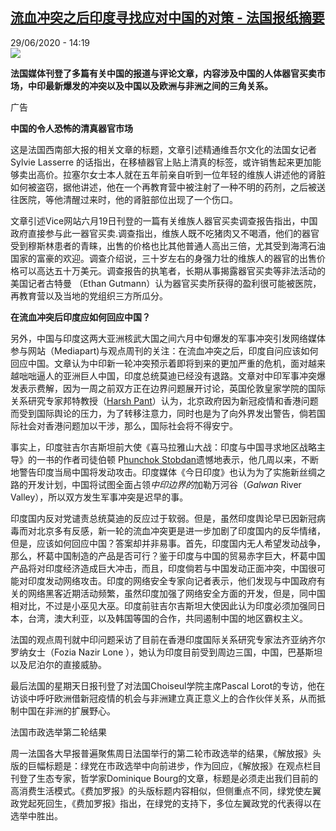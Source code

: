 <!--1593435382000-->
[流血冲突之后印度寻找应对中国的对策 - 法国报纸摘要](http://www.rfi.fr//cn/%E4%B8%AD%E5%9B%BD/20200629-%E6%B5%81%E8%A1%80%E5%86%B2%E7%AA%81%E4%B9%8B%E5%90%8E%E5%8D%B0%E5%BA%A6%E5%AF%BB%E6%89%BE%E5%BA%94%E5%AF%B9%E4%B8%AD%E5%9B%BD%E7%9A%84%E5%AF%B9%E7%AD%96)
------

<div>29/06/2020 - 14:19</div><img src="https://s.rfi.fr/media/display/7a6b9d8c-61e3-11ea-8577-005056a964fe/w:310/p:16x9/WB15399-RFI-CN-20100304.png"><p><strong>法国媒体刊登了多篇有关中国的报道与评论文章，内容涉及中国的人体器官买卖市场，中印最新爆发的冲突以及中国以及欧洲与非洲之间的三角关系。</strong></p><div class="t-content__body u-clearfix"><div class="m-interstitial"><div class="m-interstitial__ad"><divclass="m-block-ad "data-tms-ad-type="box"data-tms-ad-status="idle"data-tms-ad-pos="1"><div class="m-block-ad__label">广告</div><div class="m-block-ad__content"></div></div></div></div><p><strong>中国的令人恐怖的清真器官市场</strong></p><p>这是法国西南部大报的相关文章的标题，文章引述精通维吾尔文化的法国女记者Sylvie Lasserre 的话指出，在移植器官上贴上清真的标签，或许销售起来更加能够卖出高价。拉塞尔女士本人就在五年前亲自听到一位年轻的维族人讲述他的肾脏如何被盗窃，据他讲述，他在一个再教育营中被注射了一种不明的药剂，之后被送往医院，等他清醒过来时，他的肾脏部位出现了一个伤口。</p><p>文章引述Vice网站六月19日刊登的一篇有关维族人器官买卖调查报告指出，中国政府直接参与此一器官买卖.调查指出，维族人既不吃猪肉又不喝酒，他们的器官受到穆斯林患者的青睐，出售的价格也比其他普通人高出三倍，尤其受到海湾石油国家的富豪的欢迎。调查介绍说，三十岁左右的身强力壮的维族人的器官的出售价格可以高达五十万美元。调查报告的执笔者，长期从事揭露器官买卖等非法活动的美国记者古特曼 （Ethan Gutmann）认为器官买卖所获得的盈利很可能被医院，再教育营以及当地的党组织三方所瓜分。</p><p><strong>在流血冲突后印度应如何回应中国？</strong></p><p>另外，中国与印度这两大亚洲核武大国之间六月中旬爆发的军事冲突引发网络媒体参与网站（Mediapart)与观点周刊的关注：在流血冲突之后，印度自问应该如何回应中国。文章认为中印新一轮冲突预示着即将到来的更加严重的危机，面对越来越咄咄逼人的亚洲巨人中国，印度总统莫迪已经没有退路。文章对中印军事冲突爆发表示费解，因为一周之前双方正在边界问题展开讨论，英国伦敦皇家学院的国际关系研究专家邦特教授（<a target="_blank" href="http://www.orfonline.org/people-expert/harsh-v-pant/">Harsh Pant</a>）认为，北京政府因为新冠疫情和香港问题而受到国际舆论的压力，为了转移注意力，同时也是为了向外界发出警告，倘若国际社会对香港问题加以干涉，那么，国际社会将不得安宁。</p><p>事实上，印度驻吉尔吉斯坦前大使《喜马拉雅山大战：印度与中国寻求地区战略主导》的一书的作者司徒伯顿 P<a target="_blank" href="http://idsa.in/profile/pstobdan">hunchok Stobdan</a>遗憾地表示，他几周以来，不断地警告印度当局中国将发动攻击。印度媒体《今日印度》也认为为了实施新丝绸之路的开发计划，中国将试图全面占领<em>中印边界的</em>加勒万河谷（<em>Galwan</em> River Valley），所以双方发生军事冲突是迟早的事。</p><p>印度国内反对党谴责总统莫迪的反应过于软弱。但是，虽然印度舆论早已因新冠病毒而对北京多有反感，新一轮的流血冲突更是进一步加剧了印度国内的反华情绪，但是，应该如何回应中国？答案却并非易事。首先，印度国内无人希望发动战争，那么，杯葛中国制造的产品是否可行？鉴于印度与中国的贸易赤字巨大，杯葛中国产品将对印度经济造成巨大冲击，而且，印度倘若与中国发动正面冲突，中国很可能对印度发动网络攻击。印度的网络安全专家向记者表示，他们发现与中国政府有关的网络黑客近期活动频繁，虽然印度加强了网络安全方面的开发，但是，同中国相对比，不过是小巫见大巫。印度前驻吉尔吉斯坦大使因此认为印度必须加强同日本，台湾，澳大利亚，以及韩国等国的合作，共同遏制中国的地区霸权主义。</p><p>法国的观点周刊就中印问题采访了目前在香港印度国际关系研究专家法齐亚纳齐尔罗纳女士（Fozia Nazir Lone ），她认为印度目前受到周边三国，中国，巴基斯坦以及尼泊尔的直接威胁。</p><p>最后法国的星期天日报刊登了对法国Choiseul学院主席Pascal Lorot的专访，他在访谈中呼吁欧洲借新冠疫情的机会与非洲建立真正意义上的合作伙伴关系，从而抵制中国在非洲的扩展野心。</p><p>法国市政选举第二轮结果</p><p>周一法国各大早报普遍聚焦周日法国举行的第二轮市政选举的结果，《解放报》头版的巨幅标题是：绿党在市政选举中向前进步，作为回应，《解放报》在观点栏目刊登了生态专家，哲学家Dominique Bourg的文章，标题是必须走出我们目前的高消费生活模式。《费加罗报》的头版标题内容相似，但侧重点不同，绿党使左翼政党起死回生，《费加罗报》指出，在绿党的支持下，多位左翼政党的代表得以在选举中胜出。</p><p> </p><div class="o-self-promo o-self-promo--nl o-self-promo--hidden" data-selfpromo-newsletter></div><div class="o-self-promo o-self-promo--app o-self-promo--hidden" data-selfpromo-app></div></div>
